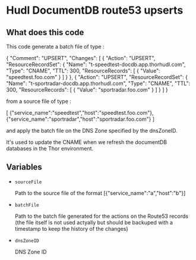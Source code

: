 # Hudl DocumentDB route53 upserts

## What does this code

This code generate a batch file of type :

{
    "Comment": "UPSERT",
    "Changes": [
        {
            "Action": "UPSERT",
            "ResourceRecordSet": {
                "Name": "t-speedtest-docdb.app.thorhudl.com",
                "Type": "CNAME",
                "TTL": 300,
                "ResourceRecords": [
                    {
                        "Value": "speedtest.foo.com"
                    }
                ]
            }
        },
        {
            "Action": "UPSERT",
            "ResourceRecordSet": {
                "Name": "t-sportradar-docdb.app.thorhudl.com",
                "Type": "CNAME",
                "TTL": 300,
                "ResourceRecords": [
                    {
                        "Value": "sportradar.foo.com"
                    }
                ]
        }
    ]
}

from a source file of type :

[
    {"service_name":"speedtest","host":"speedtest.foo.com"},
    {"service_name":"sportradar","host":"sportradar.foo.com"}
]

and apply the batch file on the DNS Zone specified by the dnsZoneID.

It's used to update the CNAME when we refresh the documentDB databases in the Thor environment.

## Variables

* `sourceFile`

    Path to the source file of the format [{"service_name":"a","host":"b"}]
* `batchFile`

    Path to the batch file generated for the actions on the Route53 records (the file itself is not used actyally but should be backuped with a timestamp to keep the history of the changes)

* `dnsZoneID`

    DNS Zone ID
